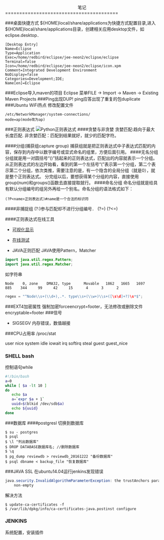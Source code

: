<center> 笔记 </center>
========================================

###桌面快捷方式
\${HOME}local/share/applications为快捷方式配置目录,进入${HOME}local/share/applications目录，创建相关应用desktop文件，如eclipse.desktop．
~~~shell
[Desktop Entry]
Name=Eclipse
Type=Application
Exec=/home/redbird/eclipse/jee-neon2/eclipse/eclipse
Terminal=false
Icon=/home/redbird/eclipse/jee-neon2/eclipse/icon.xpm
Comment=Integrated Development Environment
NoDisplay=false
Categories=Development;IDE;
Name[en]=Eclipse
~~~~

###Eclipse导入maven的项目
Eclipse 菜单FILE -> Import -> Maven -> Existing Maven Projects
###Ping出现DUP!
ping应答出现了重复的包duplicate
###Ubuntu WiFi热点
修改配置文件
~~~
/etc/NetworkManager/system-connections/
mode=ap(mode改为ap)
~~~
###正则表达式
![Python正则表达式](./images/pattern.png)
####贪婪与非贪婪
贪婪匹配:趋向于最大长度匹配.
非贪婪匹配：匹配到结果就好，就少的匹配字符。

####分组(捕获组capture group)
捕获组就是把正则表达式中子表达式匹配的内容，保存到内存中以数字编号或显式命名的组里，方便后面引用。
####无名分组
分组就是用一对圆括号“()”括起来的正则表达式，匹配出的内容就表示一个分组。从正则表达式的左边开始看，看到的第一个左括号“(”表示第一个分组，第二个表示第二个分组，依次类推，需要注意的是，有一个隐含的全局分组（就是0），就是整个正则表达式。 
分完组以后，要想获得某个分组的内容，直接使用group(num)和groups()函数去直接提取就行。
####命名分组
命名分组就是给具有默认分组编号的组另外再给一个别名。命名分组的语法格式如下：
~~~
(?P<name>正则表达式)#name是一个合法的标识符
~~~
####非捕捉组
(?:)参与匹配却不进行分组编号．
(?=)
(?<=)



####正则表达式在线工具

* [可视化显示](https://regexper.com)

* [在线测试](https://regexr.com)


* JAVA正则匹配
JAVA使用Pattern，Matcher
~~~java
import java.util.regex.Pattern;
import java.util.regex.Matcher;
~~~
如字符串
~~~shell
Node    0, zone    DMA32, type      Movable   1862   1665   1697    885    344     99     42     15      4      3      2
~~~
~~~java
regex = "^Node\\s+(\\d+),.*. type\\s+(\\w+)\\s+([\s\d]+?)\s*$";
~~~

###EXT4加密属性
强制加密forceencrypt=footer，无法修改或删除文件
encryptable=footer
###信号
* SIGSEGV
内存错误，数值越接

###CPU占用率
/proc/stat

user nice system idle iowait  irq  softirq steal guest guest_nice

### SHELL bash
控制语句while
~~~bash
#!/bin/bash
a=0
while [ $a -lt 10 ]
do
   echo $a
   a=`expr $a + 1`
   uuid=$(blkid /dev/sdb$a)
   echo ${uuid}
done
~~~
###数据库
####postgresl
切换到数据库
~~~shell
$ su - postgres 
$ psql
$ \l "列出数据库"
$ DROP DATABASE数据库名; //删除数据库
$ \q
$ pg_dump reviewdb > reviewdb_20161222 "备份数据库"
$ psql dbname < backup_file "恢复数据库"
~~~
###JAVA SSL
在ubuntu14.04运行jenkins发现错误　
~~~java
java.security.InvalidAlgorithmParameterException: the trustAnchors parameter must be
    non-empty
~~~
解决方法
~~~shell
$ update-ca-certificates -f 
$ /var/lib/dpkg/info/ca-certificates-java.postinst configure 
~~~
### JENKINS
系统配置，安装插件　


